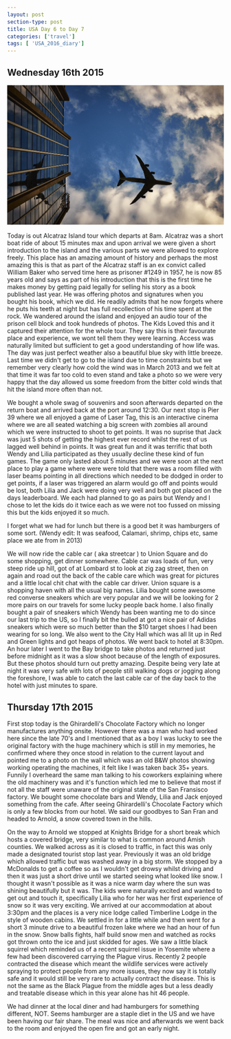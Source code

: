 ```yaml
---
layout: post
section-type: post
title: USA Day 6 to Day 7
categories: ['travel']
tags: [ 'USA_2016_diary']
---
```

## Wednesday 16th 2015  

![USA](/img/travel.jpg)

Today is out Alcatraz Island tour which departs at 8am.
Alcatraz was a short boat ride of about 15 minutes max and upon arrival we were given a short introduction to the island and the various parts we were allowed to explore freely.
This place has an amazing amount of history and perhaps the most amazing this is that as part of the Alcatraz staff is an ex convict called William Baker who served time here as prisoner #1249 in 1957, he is now 85 years old and says as part of his introduction that this is the first time he makes money by getting paid legally for selling his story as a book published last year. He was offering photos and signatures when you bought his book, which we did. He readily admits that he now forgets where he puts his teeth at night but has full recollection of his time spent at the rock.
We wandered around the island and enjoyed an audio tour of the prison cell block and took hundreds of photos. The Kids Loved this and it captured their attention for the whole tour. They say this is their favourate place and experience, we wont tell them they were learning. Access was naturally limited but sufficient to get a good understanding of how life was. The day was just perfect weather also a beautiful blue sky with little breeze. Last time we didn't get to go to the island due to time constraints but we remember very clearly how cold the wind was in March 2013 and we felt at that time it was far too cold to even stand and take a photo so we were very happy that the day allowed us some freedom from the bitter cold winds that hit the island more often than not.

We bought a whole swag of souvenirs and soon afterwards departed on the return boat and arrived back at the port around 12:30.
Our next stop is Pier 39 where we all enjoyed a game of Laser Tag, this is an interactive cinema where we are all seated watching a big screen with zombies all around which we were instructed to shoot to get points. It was no suprise that Jack was just 5 shots of getting the highest ever record whilst the rest of us lagged well behind in points. It was great fun and it was terrific that both Wendy and Lilia participated as they usually decline these kind of fun games.
The game only lasted about 5 minutes and we were soon at the next place to play a game where were were told that there was a room filled with laser beams pointing in all directions which needed to be dodged in order to get points, if a laser was triggered an alarm would go off and points would be lost, both Lilia and Jack were doing very well and both got placed on the days leaderboard. We each had planned to go as pairs but Wendy and I chose to let the kids do it twice each as we were not too fussed on missing this but the kids enjoyed it so much.

I forget what we had for lunch but there is a good bet it was hamburgers of some sort. (Wendy edit: It was seafood, Calamari, shrimp, chips etc, same place we ate from in 2013)

We will now ride the cable car ( aka streetcar ) to Union Square and do some shopping, get dinner somewhere.
Cable car was loads of fun, very steep ride up hill, got of at Lombard st to look at zig zag street, then on again and road out the back of the cable care which was great for pictures and a little local chit chat with the cable car driver.
Union square is a shopping haven with all the usual big names. Lilia bought some awesome red converse sneakers which are very popular and we will be looking for 2 more pairs on our travels for some lucky people back home. I also finally bought a pair of sneakers which Wendy has been wanting me to do since our last trip to the US, so I finally bit the bulled at got a nice pair of Adidas sneakers which were so much better than the $10 target shoes I had been wearing for so long. We also went to the City Hall which was all lit up in Red and Green lights and got heaps of photos.
We went back to hotel at 8:30pm. An hour later I went to the Bay bridge to take photos and returned just before midnight as it was a slow shoot because of the length of exposures. But these photos should turn out pretty amazing. Despite being very late at night it was very safe with lots of people still walking dogs or jogging along the foreshore, I was able to catch the last cable car of the day back to the hotel with just minutes to spare.


## Thursday 17th 2015  
First stop today is the Ghirardelli's Chocolate Factory which no longer manufactures anything onsite. However there was a man who had worked here since the late 70's and I mentioned that as a boy I was lucky to see the original factory with the huge machinery which is still in my memories, he confirmed where they once stood in relation to the current layout and pointed me to a photo on the wall which was an old B&W photos showing working operating the machines, it felt like I was taken back 35+ years. Funnily I overheard the same man talking to his coworkers explaining where the old machinery was and it's function which led me to believe that most if not all the staff were unaware of the original state of the San Fransisco factory. We bought some chocolate bars and Wendy, Lilia and Jack enjoyed something from the cafe. After seeing Ghirardelli's Chocolate Factory which is only a few blocks from our hotel. We said our goodbyes to San Fran and headed to Arnold, a snow covered town in the hills.

On the way to Arnold we stopped at Knights Bridge for a short break which hosts a covered bridge, very similar to what is common around Amish counties. We walked across as it is closed to traffic, in fact this was only made a designated tourist stop last year. Previously it was an old bridge which allowed traffic but was washed away in a big storm. We stopped by a McDonalds to get a coffee so as I wouldn't get drowsy whilst driving and then it was just a short drive until we started seeing what looked like snow. I thought it wasn't possible as it was a nice warm day where the sun was shining beautifully but it was. The kids were naturally excited and wanted to get out and touch it, specifically Lilia who for her was her first experience of snow so it was very exciting. We arrived at our accommodation at about 3:30pm and the places is a very nice lodge called Timberline Lodge in the style of wooden cabins. We settled in for a little while and then went for a short 3 minute drive to a beautiful frozen lake where we had an hour of fun in the snow. Snow balls fights, half build snow men and watched as rocks got thrown onto the ice and just skidded for ages. We saw a little black squirrel which reminded us of a recent squirrel issue in Yosemite where a few had been discovered carrying the Plague virus. Recently 2 people contracted the disease which meant the wildlife services were actively spraying to protect people from any more issues, they now say it is totally safe and it would still be very rare to actually contract the disease. This is not the same as the Black Plague from the middle ages but a less deadly and treatable disease which in this year alone has hit 46 people.


We had dinner at the local diner and had hamburgers for something different, NOT. Seems hamburger are a staple diet in the US and we have been having our fair share. The meal was nice and afterwards we went back to the room and enjoyed the open fire and got an early night.
